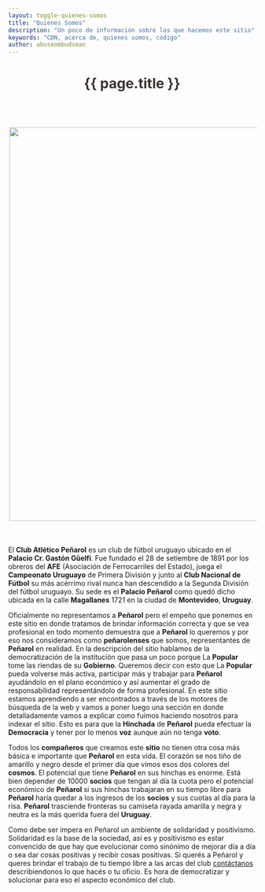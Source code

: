 ```yaml
---
layout: toggle-quienes-somos
title: "Quienes Somos"
description: "Un poco de información sobre los que hacemos este sitio"
keywords: "CDN, acerca de, quienes somos, código"
author: abuseombudsman
---
```


<div class="post">
  <h1 class="title font-effect-shadow-multiple" style="font-family:color:#3e3434;letter-spacing:0;">
    <a href="{{ page.url }}" style="text-decoration:none;">
      <span class="font-effect-shadow-multiple" style="color:#3e3434;">
        <center>
          {{ page.title }}<!-- Progreso vs Peñarol en el Nasazzi a las 15:30 hora uruguaya-->
        </center>
      </span>
    </a>
  </h1>



<!--  <div id="border-guzmán" style="border:2px solid #fff;"></div>  -->

  <br>
  <br>
  <br>

  <img src="{{ page.image1 }}" style="border:2px solid #fff;" width="800px">

  <br>
  <br>
  <br>

  <div class="entry">
   <p>
       El <strong>Club Atlético Peñarol</strong> es un club de fútbol uruguayo ubicado en el <strong>Palacio Cr. Gastón Gũelfi</strong>. Fue fundado el 28 de setiembre de 1891 por los obreros del <strong>AFE</strong> (Asociación de Ferrocarriles del Estado), juega el <strong>Campeonato Uruguayo</strong> de Primera División y junto al <strong>Club Nacional de Fútbol</strong> su más acérrimo rival nunca han descendido a la Segunda División del fútbol uruguayo. Su sede es el <strong>Palacio Peñarol</strong> como quedó dicho ubicada en la calle <strong>Magallanes</strong> 1721 en la ciudad de <strong>Montevideo</strong>, <strong>Uruguay</strong>.
   </p>
   <p>
Oficialmente no representamos a <strong>Peñarol</strong> pero el empeño que ponemos en este sitio en donde tratamos de brindar información correcta y que se vea profesional en todo momento demuestra que a <strong>Peñarol</strong> lo queremos y por eso nos consideramos como <strong>peñarolenses</strong> que somos, representantes de <strong>Peñarol</strong> en realidad. En la descripción del sitio hablamos de la democratización de la institución que pasa un poco porque La <strong>Popular</strong> tome las riendas de su <strong>Gobierno</strong>. Queremos decir con esto que La <strong>Popular</strong> pueda volverse más activa, participar más y trabajar para <strong>Peñarol</strong> ayudándolo en el plano económico y así aumentar el grado de responsabilidad representándolo de forma profesional. En este sitio estamos aprendiendo a ser encontrados a través de los motores de búsqueda de la web y vamos a poner luego una sección en donde detalladamente vamos a explicar como fuimos haciendo nosotros para indexar el sitio. Esto es para que la <strong>Hinchada</strong> de <strong>Peñarol</strong> pueda efectuar la <strong>Democracia</strong> y tener por lo menos <strong>voz</strong> aunque aún no tenga <strong>voto</strong>.
   </p>
   <p>
Todos los <strong>compañeros</strong> que creamos este <strong>sitio</strong> no tienen otra cosa más básica e importante que <strong>Peñarol</strong> en esta vida. El corazón se nos tiño de amarillo y negro desde el primer día que vimos esos dos colores del <strong>cosmos</strong>. El potencial que tiene <strong>Peñarol</strong> en sus hinchas es enorme. Está bien depender de 10000 <strong>socios</strong> que tengan al día la cuota pero el potencial económico de <strong>Peñarol</strong> si sus hinchas trabajaran en su tiempo libre para <strong>Peñarol</strong> haría quedar a los ingresos de los <strong>socios</strong> y sus cuotas al día para la risa. <strong>Peñarol</strong> trasciende fronteras su camiseta rayada amarilla y negra y neutra es la más querida fuera del <strong>Uruguay</strong>.
   </p>
   <p>
Como debe ser impera en Peñarol un ambiente de solidaridad y positivismo. Solidaridad es la base de la sociedad, así es y positivismo es estar convencido de que hay que evolucionar como sinónimo de mejorar día a día o sea dar cosas positivas y recibir cosas positivas. Si querés a Peñarol y queres brindar el trabajo de tu tiempo libre a las arcas del club <a href="{{ site.url }}/contacto/">contáctanos</a> describiendonos lo que hacés o tu oficio. Es hora de democratizar y solucionar para eso el aspecto económico del club.
   </p>
  </div>
</div>

